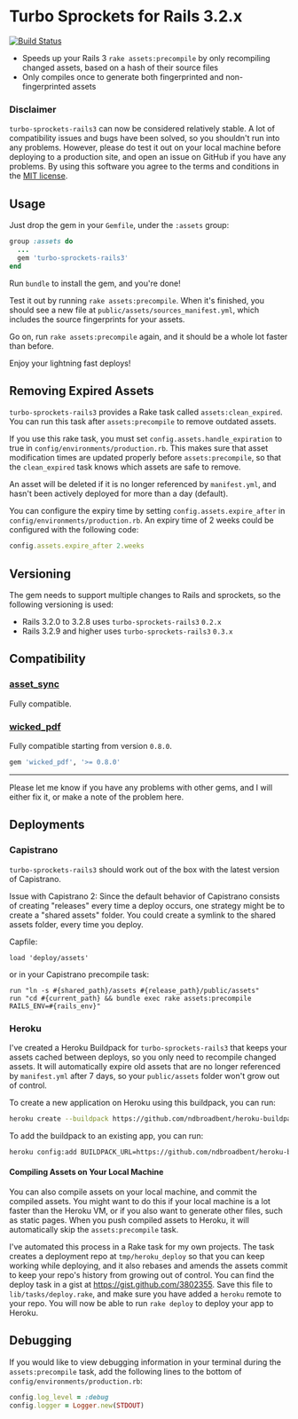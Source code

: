 # Turbo Sprockets for Rails 3.2.x

[![Build Status](https://secure.travis-ci.org/ndbroadbent/turbo-sprockets-rails3.png)](http://travis-ci.org/ndbroadbent/turbo-sprockets-rails3)

* Speeds up your Rails 3 `rake assets:precompile` by only recompiling changed assets, based on a hash of their source files
* Only compiles once to generate both fingerprinted and non-fingerprinted assets


### Disclaimer

`turbo-sprockets-rails3` can now be considered relatively stable. A lot of compatibility issues and bugs have been solved, so you shouldn't run into any problems.
However, please do test it out on your local machine before deploying to a production site, and open an issue on GitHub if you have any problems. By using this software you agree to the terms and conditions in the [MIT license](https://github.com/ndbroadbent/turbo-sprockets-rails3/blob/master/MIT-LICENSE).


## Usage

Just drop the gem in your `Gemfile`, under the `:assets` group:

```ruby
group :assets do
  ...
  gem 'turbo-sprockets-rails3'
end
```

Run `bundle` to install the gem, and you're done!

Test it out by running `rake assets:precompile`. When it's finished, you should see a new file at `public/assets/sources_manifest.yml`, which includes the source fingerprints for your assets.

Go on, run `rake assets:precompile` again, and it should be a whole lot faster than before.

Enjoy your lightning fast deploys!

## Removing Expired Assets

`turbo-sprockets-rails3` provides a Rake task called `assets:clean_expired`. You can run this task after `assets:precompile` to remove outdated assets.

If you use this rake task, you must set `config.assets.handle_expiration` to true in `config/environments/production.rb`. This makes sure that asset modification times
are updated properly before `assets:precompile`, so that the `clean_expired` task knows which assets are safe to remove.

An asset will be deleted if it is no longer referenced by `manifest.yml`, and hasn't been actively deployed for more than a day (default).

You can configure the expiry time by setting `config.assets.expire_after` in `config/environments/production.rb`.
An expiry time of 2 weeks could be configured with the following code:

```ruby
config.assets.expire_after 2.weeks
```

## Versioning

The gem needs to support multiple changes to Rails and sprockets, so the following versioning is used:

* Rails 3.2.0 to 3.2.8 uses `turbo-sprockets-rails3` `0.2.x`
* Rails 3.2.9 and higher uses `turbo-sprockets-rails3` `0.3.x`


## Compatibility

### [asset_sync](https://github.com/rumblelabs/asset_sync)

Fully compatible.

### [wicked_pdf](https://github.com/mileszs/wicked_pdf)

Fully compatible starting from version `0.8.0`.

```ruby
gem 'wicked_pdf', '>= 0.8.0'
```

<hr/>

Please let me know if you have any problems with other gems, and I will either fix it, or make a note of the problem here.

## Deployments

### Capistrano

`turbo-sprockets-rails3` should work out of the box with the latest version of Capistrano.

Issue with Capistrano 2: Since the default behavior of Capistrano consists of creating "releases" every time a deploy occurs, one strategy might be to create a "shared assets" folder. You could create a symlink to the shared assets folder, every time you deploy.

Capfile:

    load 'deploy/assets'

or in your Capistrano precompile task:

    run "ln -s #{shared_path}/assets #{release_path}/public/assets"
    run "cd #{current_path} && bundle exec rake assets:precompile RAILS_ENV=#{rails_env}"

### Heroku

I've created a Heroku Buildpack for `turbo-sprockets-rails3` that keeps your assets cached between deploys, so you only need to recompile changed assets. It will automatically expire old assets that are no longer referenced by `manifest.yml` after 7 days, so your `public/assets` folder won't grow out of control.

To create a new application on Heroku using this buildpack, you can run:

```bash
heroku create --buildpack https://github.com/ndbroadbent/heroku-buildpack-turbo-sprockets.git
```

To add the buildpack to an existing app, you can run:

```bash
heroku config:add BUILDPACK_URL=https://github.com/ndbroadbent/heroku-buildpack-turbo-sprockets.git
```

#### Compiling Assets on Your Local Machine

You can also compile assets on your local machine, and commit the compiled assets. You might want to do this if your local machine is a lot faster than the Heroku VM, or if you also want to generate other files, such as static pages. When you push compiled assets to Heroku, it will automatically skip the `assets:precompile` task.

I've automated this process in a Rake task for my own projects. The task creates a deployment repo at `tmp/heroku_deploy` so that you can keep working while deploying, and it also rebases and amends the assets commit to keep your repo's history from growing out of control. You can find the deploy task in a gist at https://gist.github.com/3802355. Save this file to `lib/tasks/deploy.rake`, and make sure you have added a `heroku` remote to your repo. You will now be able to run `rake deploy` to deploy your app to Heroku.

## Debugging

If you would like to view debugging information in your terminal during the `assets:precompile` task, add the following lines to the bottom of `config/environments/production.rb`:

```ruby
config.log_level = :debug
config.logger = Logger.new(STDOUT)
```


